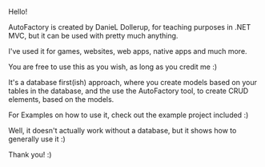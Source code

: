 Hello!

AutoFactory is created by DanieL Dollerup, for teaching purposes in .NET MVC, but it can be used with pretty much anything.

I've used it for games, websites, web apps, native apps and much more.

You are free to use this as you wish, as long as you credit me :)

It's a database first(ish) approach, where you create models based on your tables in the database, and the use the AutoFactory tool, to create CRUD elements, based on the models.

For Examples on how to use it, check out the example project included :)

Well, it doesn't actually work without a database, but it shows how to generally use it :)

Thank you! :)
